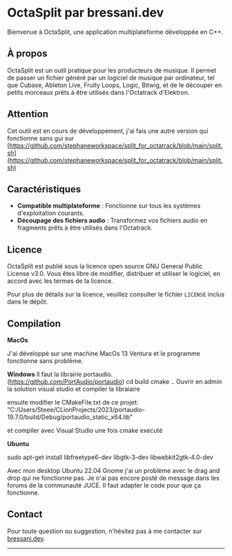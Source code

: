 # OctaSplit par bressani.dev

Bienvenue à OctaSplit, une application multiplateforme développée en C++.

## À propos
OctaSplit est un outil pratique pour les producteurs de musique. Il permet de passer un fichier généré par un logiciel de musique par ordinateur, tel que Cubase, Ableton Live, Fruity Loops, Logic, Bitwig, et de le découper en petits morceaux prêts à être utilisés dans l'Octatrack d'Elektron.

## Attention
Cet outil est en cours de développement, j'ai fais une autre version qui fonctionne sans gui sur [https://github.com/stephaneworkspace/split_for_octatrack/blob/main/split.sh](https://github.com/stephaneworkspace/split_for_octatrack/blob/main/split.sh)

## Caractéristiques
- **Compatible multiplateforme** : Fonctionne sur tous les systèmes d'exploitation courants.
- **Découpage des fichiers audio** : Transformez vos fichiers audio en fragments prêts à être utilisés dans l'Octatrack.

## Licence
OctaSplit est publié sous la licence open source GNU General Public License v3.0. Vous êtes libre de modifier, distribuer et utiliser le logiciel, en accord avec les termes de la licence.

Pour plus de détails sur la licence, veuillez consulter le fichier `LICENSE` inclus dans le dépôt.

## Compilation

**MacOs**

J'ai développé sur une machine MacOs 13 Ventura et le programme fonctionne sans problème.

**Windows**
Il faut la librairie portaudio. (https://github.com/PortAudio/portaudio)
cd build
cmake ..
Ouvrir en admin la solution visual studio et compiler la libraiaire

ensuite modifier le CMakeFile.txt de ce projet:
"C:/Users/Steee/CLionProjects/2023/portaudio-19.7.0/build/Debug/portaudio_static_x64.lib"

et compiler avec Visual Studio une fois cmake executé

**Ubuntu**

sudo apt-get install libfreetype6-dev libgtk-3-dev libwebkit2gtk-4.0-dev

Avec mon desktop Ubuntu 22.04 Gnome j'ai un problème avec le drag and drop qui ne fonctionne pas. Je n'ai pas encore posté de message dans les forums de la communauté JUCE. Il faut adapter le code pour que ça fonctionne.


## Contact
Pour toute question ou suggestion, n'hésitez pas à me contacter sur [bressani.dev](http://bressani.dev).

---
